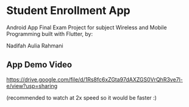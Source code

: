 # Student Enrollment App

Android App Final Exam Project for subject Wireless and Mobile Programming built with Flutter, by:

Nadifah Aulia Rahmani

## App Demo Video
https://drive.google.com/file/d/1Rs8fc6xZGta97dAXZGS0VrQhR3ve7l-e/view?usp=sharing

(recommended to watch at 2x speed so it would be faster :)
